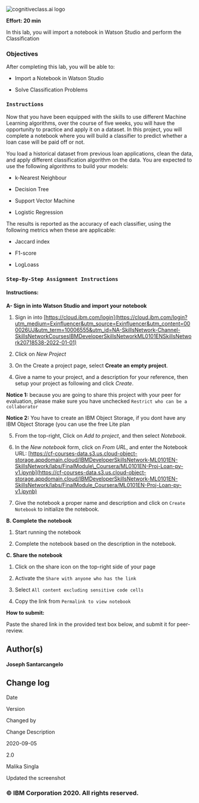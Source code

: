    

![cognitiveclass.ai logo](https://cf-courses-data.s3.us.cloud-object-storage.appdomain.cloud/IBMDeveloperSkillsNetwork-ML0101EN-SkillsNetwork/labs/FinalModule_Coursera/images/IDSNlogo.png)

**Effort: 20 min**

In this lab, you will import a notebook in Watson Studio and perform the Classification

### Objectives

After completing this lab, you will be able to:

*   Import a Notebook in Watson Studio
    
*   Solve Classification Problems
    

### `Instructions`

Now that you have been equipped with the skills to use different Machine Learning algorithms, over the course of five weeks, you will have the opportunity to practice and apply it on a dataset. In this project, you will complete a notebook where you will build a classifier to predict whether a loan case will be paid off or not.

You load a historical dataset from previous loan applications, clean the data, and apply different classification algorithm on the data. You are expected to use the following algorithms to build your models:

*   k-Nearest Neighbour
    
*   Decision Tree
    
*   Support Vector Machine
    
*   Logistic Regression
    

The results is reported as the accuracy of each classifier, using the following metrics when these are applicable:

*   Jaccard index
    
*   F1-score
    
*   LogLoass
    

### `Step-By-Step Assignment Instructions`

#### Instructions:

**A- Sign in into Watson Studio and import your notebook**

1.  Sign in into [https://cloud.ibm.com/login](https://cloud.ibm.com/login?utm_medium=Exinfluencer&utm_source=Exinfluencer&utm_content=000026UJ&utm_term=10006555&utm_id=NA-SkillsNetwork-Channel-SkillsNetworkCoursesIBMDeveloperSkillsNetworkML0101ENSkillsNetwork20718538-2022-01-01)
    
2.  Click on _New Project_
    
3.  On the Create a project page, select **Create an empty project**.
    
4.  Give a name to your project, and a description for your reference, then setup your project as following and click _Create_.
    

**Notice 1:** because you are going to share this project with your peer for evaluation, please make sure you have unchecked `Restrict who can be a collaborator`

**Notice 2:** You have to create an IBM Object Storage, if you dont have any IBM Object Storage (you can use the free Lite plan

5.  From the top-right, Click on _Add to project_, and then select _Notebook_.
    
6.  In the _New notebook_ form, click on _From URL_, and enter the Notebook URL: [https://cf-courses-data.s3.us.cloud-object-storage.appdomain.cloud/IBMDeveloperSkillsNetwork-ML0101EN-SkillsNetwork/labs/FinalModule\_Coursera/ML0101EN-Proj-Loan-py-v1.ipynb](https://cf-courses-data.s3.us.cloud-object-storage.appdomain.cloud/IBMDeveloperSkillsNetwork-ML0101EN-SkillsNetwork/labs/FinalModule_Coursera/ML0101EN-Proj-Loan-py-v1.ipynb)
    
7.  Give the notebook a proper name and description and click on `Create Notebook` to initialize the notebook.
    

**B. Complete the notebook**

1.  Start running the notebook
    
2.  Complete the notebook based on the description in the notebook.
    

**C. Share the notebook**

1.  Click on the share icon on the top-right side of your page
    
2.  Activate the `Share with anyone who has the link`
    
3.  Select `All content excluding sensitive code cells`
    
4.  Copy the link from `Permalink to view notebook`
    

**How to submit:**

Paste the shared link in the provided text box below, and submit it for peer-review.

Author(s)
---------

#### Joseph Santarcangelo

Change log
----------

Date

Version

Changed by

Change Description

2020-09-05

2.0

Malika Singla

Updated the screenshot

### © IBM Corporation 2020. All rights reserved.
